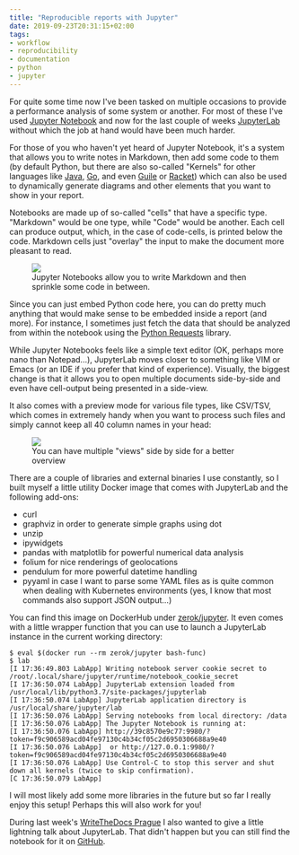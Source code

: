 ```yaml
---
title: "Reproducible reports with Jupyter"
date: 2019-09-23T20:31:15+02:00
tags:
- workflow
- reproducibility
- documentation
- python
- jupyter
---
```


For quite some time now I've been tasked on multiple occasions to
provide a performance analysis of some system or another. For most of
these I've used [Jupyter Notebook][jnb] and now for the last couple of
weeks [JupyterLab][jl] without which the job at hand would have been
much harder.

For those of you who haven't yet heard of Jupyter Notebook, it's a
system that allows you to write notes in Markdown, then add some code
to them (by default Python, but there are also so-called "Kernels" for
other languages like [Java][jk], [Go][gk], and even [Guile][guk] or
[Racket][rk]) which can also be used to dynamically generate diagrams
and other elements that you want to show in your report.

Notebooks are made up of so-called "cells" that have a specific
type. "Markdown" would be one type, while "Code" would be
another. Each cell can produce output, which, in the case of
code-cells, is printed below the code. Markdown cells just "overlay"
the input to make the document more pleasant to read.

<figure>
<img src="/media/2019/jupyter-histogram.png">
<figcaption>Jupyter Notebooks allow you to write Markdown and then sprinkle some code in between.</figcaption>
</figure>

Since you can just embed Python code here, you can do pretty much
anything that would make sense to be embedded inside a report (and
more). For instance, I sometimes just fetch the data that should be
analyzed from within the notebook using the [Python Requests][pr]
library.

While Jupyter Notebooks feels like a simple text editor (OK, perhaps
more nano than Notepad...), JupyterLab moves closer to something like
VIM or Emacs (or an IDE if you prefer that kind of
experience). Visually, the biggest change is that it allows you to
open multiple documents side-by-side and even have cell-output being
presented in a side-view.

It also comes with a preview mode for various file types, like
CSV/TSV, which comes in extremely handy when you want to process such
files and simply cannot keep all 40 column names in your head:

<figure>
<img src="/media/2019/jupyterlab-splits.png">
<figcaption>You can have multiple "views" side by side for a better overview</figcaption>
</figure>

There are a couple of libraries and external binaries I use
constantly, so I built myself a little utility Docker image that comes
with JupyterLab and the following add-ons:

- curl
- graphviz in order to generate simple graphs using dot
- unzip
- ipywidgets
- pandas with matplotlib for powerful numerical data analysis
- folium for nice renderings of geolocations
- pendulum for more powerful datetime handling
- pyyaml in case I want to parse some YAML files as is quite common
  when dealing with Kubernetes environments (yes, I know that most
  commands also support JSON output...)
  
You can find this image on DockerHub under [zerok/jupyter][dh]. It
even comes with a little wrapper function that you can use to launch a
JupyterLab instance in the current working directory:

```
$ eval $(docker run --rm zerok/jupyter bash-func)
$ lab
[I 17:36:49.803 LabApp] Writing notebook server cookie secret to /root/.local/share/jupyter/runtime/notebook_cookie_secret
[I 17:36:50.074 LabApp] JupyterLab extension loaded from /usr/local/lib/python3.7/site-packages/jupyterlab
[I 17:36:50.074 LabApp] JupyterLab application directory is /usr/local/share/jupyter/lab
[I 17:36:50.076 LabApp] Serving notebooks from local directory: /data
[I 17:36:50.076 LabApp] The Jupyter Notebook is running at:
[I 17:36:50.076 LabApp] http://39c8570e9c77:9980/?token=f9c906589acd04fe97130c4b34cf05c2d6950306688a9e40
[I 17:36:50.076 LabApp]  or http://127.0.0.1:9980/?token=f9c906589acd04fe97130c4b34cf05c2d6950306688a9e40
[I 17:36:50.076 LabApp] Use Control-C to stop this server and shut down all kernels (twice to skip confirmation).
[C 17:36:50.079 LabApp]
```

I will most likely add some more libraries in the future but so far I
really enjoy this setup! Perhaps this will also work for you!

During last week's [WriteTheDocs Prague][wtd] I also wanted to give a
little lightning talk about JupyterLab. That didn't happen but you can
still find the notebook for it on [GitHub][lt].

[jnb]: https://jupyter-notebook.readthedocs.io/en/stable/
[jl]: https://jupyterlab.readthedocs.io/en/latest/
[jk]: https://github.com/SpencerPark/IJava
[gk]: https://github.com/gopherdata/gophernotes
[guk]: https://github.com/jerry40/guile-kernel
[rk]: https://github.com/rmculpepper/iracket
[pr]: https://2.python-requests.org/en/master/
[dh]: https://hub.docker.com/r/zerok/jupyter
[lt]: https://github.com/zerok/wtdprague2019-jupyterlab
[wtd]: https://zerokspot.com/weblog/2019/09/18/writethedocs-prague/
